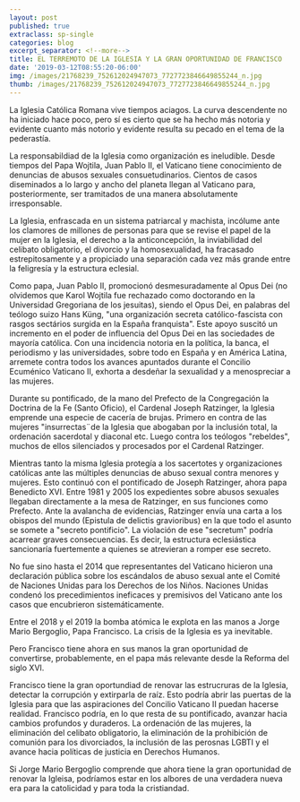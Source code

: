 ```yaml
---
layout: post
published: true
extraclass: sp-single
categories: blog
excerpt_separator: <!--more-->
title: EL TERREMOTO DE LA IGLESIA Y LA GRAN OPORTUNIDAD DE FRANCISCO
date: '2019-03-12T08:55:20-06:00'
img: /images/21768239_752612024947073_7727723846649855244_n.jpg
thumb: /images/21768239_752612024947073_7727723846649855244_n.jpg
---
```

La Iglesia Católica Romana vive tiempos aciagos. La curva descendente no ha iniciado hace poco, pero sí es cierto que se ha hecho más notoria y evidente cuanto más notorio y evidente resulta su pecado en el tema de la pederastía.  

La responsabildiad de la Iglesia como organización es ineludible. Desde tiempos del Papa Wojtila, Juan Pablo II, el Vaticano tiene conocimiento de denuncias de abusos sexuales consuetudinarios. Cientos de casos diseminados a lo largo y ancho del planeta llegan al Vaticano para, posteriormente, ser tramitados de una manera absolutamente irresponsable. 

La Iglesia, enfrascada en un sistema patriarcal y machista, incólume ante los clamores de millones de personas para que se revise el papel de la mujer en la Iglesia, el derecho a la anticoncepción, la inviabilidad del celibato obligatorio, el divorcio y la homosexualidad, ha fracasado estrepitosamente y a propiciado una separación cada vez más grande entre la feligresía y la estructura eclesial. 

Como papa, Juan Pablo II, promocionó desmesuradamente al Opus Dei (no olvidemos que Karol Wojtila fue rechazado como doctorando en la Universidad Gregoriana de los jesuitas), siendo el Opus Dei, en palabras del teólogo suizo Hans Küng, "una organización secreta católico-fascista con rasgos sectários surgida en la España franquista".   Este apoyo suscitó un incremento en el poder de influencia del Opus Dei en las sociedades de mayoría católica. Con una incidencia notoria en la política, la banca, el periodismo y las universidades, sobre todo en España y en América Latina, arremete contra todos los avances apuntados durante el Concilio Ecuménico Vaticano II, exhorta a desdeñar la sexualidad y a menospreciar a las mujeres. 

Durante su pontificado, de la mano del Prefecto de la Congregación la Doctrina de la Fe (Santo Oficio), el Cardenal Joseph Ratzinger, la Iglesia emprende una especie de cacería de brujas. Primero en contra de las mujeres "insurrectas¨de la Iglesia que abogaban por la inclusión total, la ordenación sacerdotal y diaconal etc. Luego contra los teólogos "rebeldes", muchos de ellos silenciados y procesados por el Cardenal Ratzinger.  

Mientras tanto la misma Iglesia protegía a los sacertotes y organizaciones católicas ante las múltiples denuncias de abuso sexual contra menores y mujeres.  Esto continuó con el pontificado de Joseph Ratzinger, ahora papa Benedicto XVI.  Entre 1981 y 2005 los expedientes sobre abusos sexuales llegaban directamente a la mesa de Ratzinger, en sus funciones como Prefecto. Ante la avalancha de evidencias, Ratzinger envía una carta a los obispos del mundo (Epistula de delictis gravioribus) en la que  todo el asunto se somete a "secreto pontificio".  La violación de ese "secretum" podría acarrear graves consecuencias. Es decir, la estructura eclesiástica sancionaría fuertemente a quienes se atrevieran a romper ese secreto. 

No fue sino hasta el 2014 que representantes del Vaticano hicieron una declaración pública sobre los escándalos de abuso sexual ante el Comité de Naciones Unidas para los Derechos de los Niños. Naciones Unidas condenó los precedimientos ineficaces y premisivos del Vaticano ante los casos que encubrieron sistemáticamente. 

Entre el 2018 y el 2019 la bomba atómica le explota en las manos a Jorge Mario Bergoglio, Papa Francisco. La crisis de la Iglesia es ya inevitable. 

Pero Francisco tiene ahora en sus manos la gran oportunidad de convertirse, probablemente, en el papa más relevante desde la Reforma del siglo XVI.  

Francisco tiene la gran oportundiad de renovar las estrucruras de la Iglesia, detectar la corrupción y extirparla de raíz. Esto podría abrir las puertas de la Iglesia para que las aspiraciones del Concilio Vaticano II puedan hacerse realidad. Francisco podría, en lo que resta de su pontificado, avanzar hacia cambios profundos y duraderos. La ordenación de las mujeres, la eliminación del celibato obligatorio, la eliminación de la prohibición de comunión para los divorciados, la inclusión de las perosnas LGBTI y el avance hacia políticas de justicia en Derechos Humanos. 

Si Jorge Mario Bergoglio comprende que ahora tiene la gran oportunidad de renovar la Igleisa, podríamos estar en los albores de una verdadera nueva era para la catolicidad y para toda la cristiandad.

